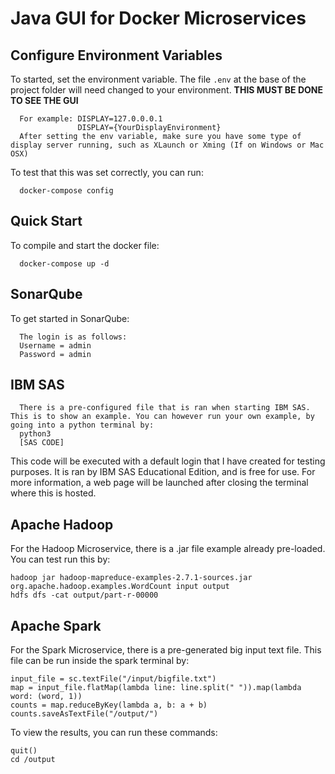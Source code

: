 # Java GUI for Docker Microservices

## Configure Environment Variables

To started, set the environment variable. The file `.env` at the base of the project folder will need changed to your environment. **THIS MUST BE DONE TO SEE THE GUI**

```
  For example: DISPLAY=127.0.0.0.1
               DISPLAY={YourDisplayEnvironment}
  After setting the env variable, make sure you have some type of display server running, such as XLaunch or Xming (If on Windows or Mac OSX)
```

To test that this was set correctly, you can run:
```
  docker-compose config
```
## Quick Start

To compile and start the docker file:
```
  docker-compose up -d
```
## SonarQube

To get started in SonarQube:
```
  The login is as follows:
  Username = admin
  Password = admin
```

## IBM SAS

```
  There is a pre-configured file that is ran when starting IBM SAS. This is to show an example. You can however run your own example, by going into a python terminal by:
  python3
  [SAS CODE]
```
This code will be executed with a default login that I have created for testing purposes. It is ran by IBM SAS Educational Edition, and is free for use. For more information, a web page will be launched after closing the terminal where this is hosted.

## Apache Hadoop

For the Hadoop Microservice, there is a .jar file example already pre-loaded. You can test run this by:
```
hadoop jar hadoop-mapreduce-examples-2.7.1-sources.jar org.apache.hadoop.examples.WordCount input output
hdfs dfs -cat output/part-r-00000
```

## Apache Spark

For the Spark Microservice, there is a pre-generated big input text file. This file can be run inside the spark terminal by:
```
input_file = sc.textFile("/input/bigfile.txt")
map = input_file.flatMap(lambda line: line.split(" ")).map(lambda word: (word, 1))
counts = map.reduceByKey(lambda a, b: a + b)
counts.saveAsTextFile("/output/")
```
To view the results, you can run these commands:
```
quit()
cd /output
```
